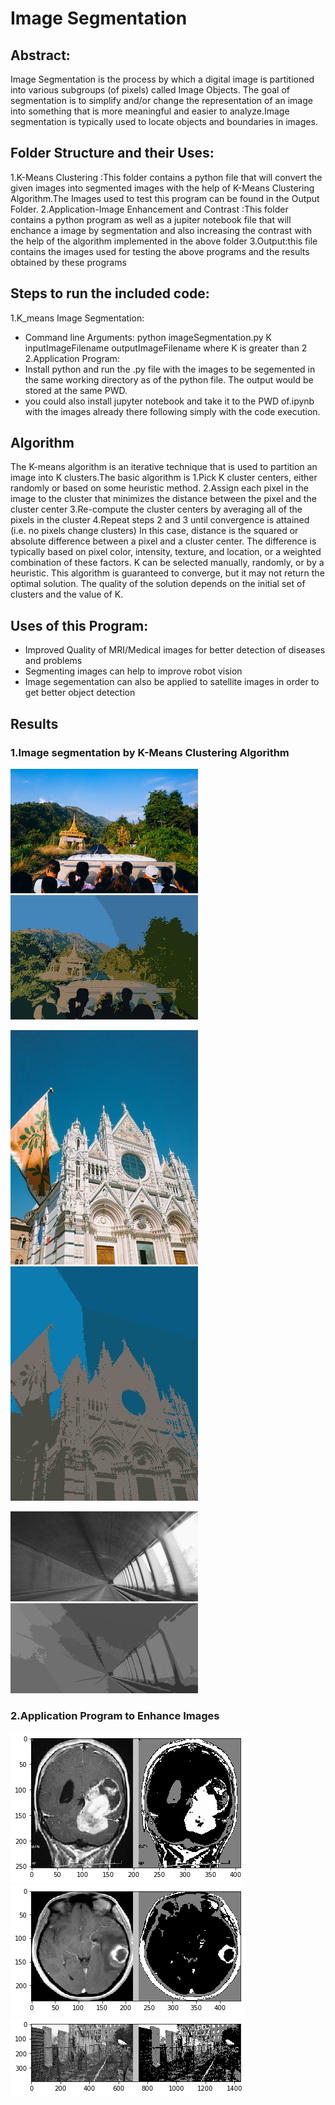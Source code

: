 # Image Segmentation
## Abstract:
Image Segmentation is the process by which a digital image is partitioned into various subgroups (of pixels) called Image Objects.
The goal of segmentation is to simplify and/or change the representation of an image into something that is more meaningful and easier to analyze.Image segmentation is typically used to locate objects and boundaries in images. 

## Folder Structure and their Uses:
1.K-Means Clustering :This folder contains a python file that will convert the given images into segmented images with the help of K-Means Clustering Algorithm.The Images used to test this program can be found in the Output Folder.
2.Application-Image Enhancement and Contrast :This folder contains a python program as well as a jupiter notebook file that will enchance a image by segmentation and also increasing the contrast with the help of the algorithm implemented in the above folder
3.Output:this file contains the images used for testing the above programs and the results obtained by these programs

## Steps to run the included code:
1.K_means Image Segmentation:
- Command line Arguments:
 python imageSegmentation.py K inputImageFilename outputImageFilename
 where K is greater than 2
2.Application Program:
- Install python and run the .py file with the images to be segemented in the same working directory as of the python file. The output would be stored at the same PWD.
- you could also install jupyter notebook and take it to the PWD of.ipynb with the images already there following simply with the code execution.

## Algorithm
The K-means algorithm is an iterative technique that is used to partition an image into K clusters.The basic algorithm is
1.Pick K cluster centers, either randomly or based on some heuristic method.
2.Assign each pixel in the image to the cluster that minimizes the distance between the pixel and the cluster center
3.Re-compute the cluster centers by averaging all of the pixels in the cluster
4.Repeat steps 2 and 3 until convergence is attained (i.e. no pixels change clusters)
In this case, distance is the squared or absolute difference between a pixel and a cluster center. The difference is typically based on pixel color, intensity, texture, and location, or a weighted combination of these factors.
K can be selected manually, randomly, or by a heuristic. This algorithm is guaranteed to converge, but it may not return the optimal solution. The quality of the solution depends on the initial set of clusters and the value of K.

## Uses of this Program:
- Improved Quality of MRI/Medical images for better detection of diseases and problems
- Segmenting images can help to improve robot vision
- Image segementation can also be applied to satellite images in order to get better object detection

## Results
### 1.Image segmentation by K-Means Clustering Algorithm
![Burma](output/burma.jpg)
![Burma](output/burma-segmented.jpg)

![Duomo](output/duomo.jpg)
![Duoma](output/duomo-segmented.jpg)

![tunnel](output/tunnel.png)
![tunnel](output/tunnel-segmented.png)

### 2.Application Program to Enhance Images

![Results](output/Application_Result_1.png) <br>
![Results](output/Application_Result_2.png) <br>
![Results](output/Application_Result_3.png)
